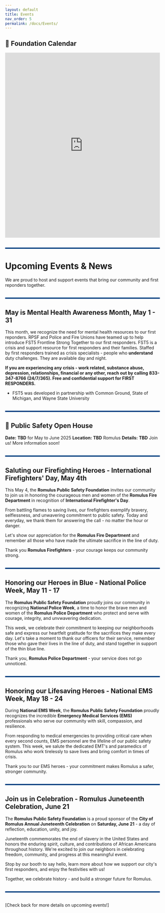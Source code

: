 ```yaml
---
layout: default
title: Events
nav_order: 5
permalink: /docs/Events/
---
```


<!-- Google tag (gtag.js) -->
<script async src="https://www.googletagmanager.com/gtag/js?id=G-YD66KT4FWL"></script>
<script>
  window.dataLayer = window.dataLayer || [];
  function gtag(){dataLayer.push(arguments);}
  gtag('js', new Date());

  gtag('config', 'G-YD66KT4FWL');
</script>

## 📅 Foundation Calendar
<iframe src="https://calendar.google.com/calendar/embed?src=d775655ff30545476f399bd36cd059709d9a1848c6eb2482b3758e8096aa3d29%40group.calendar.google.com&ctz=America%2FDetroit" style="border: 0" width="100%" height="600" frameborder="0" scrolling="no"></iframe>

<hr style="border: none; height: 4px; background-color: #004080; margin: 2rem 0;" />

# Upcoming Events & News

We are proud to host and support events that bring our community and first reponders together.

<hr style="border: none; height: 4px; background-color: #004080; margin: 2rem 0;" />

## May is Mental Health Awareness Month, May 1 - 31
This month, we recognize the need for mental health resources to our first reponders. RPSF and Police and Fire Unions have teamed up to help introduce FST5 Frontline Strong Together to our first responders. FST5 is a crisis and support resource for first responders and their families. Staffed by first responders trained as crisis specialists - people who **understand** duty challenges. They are available day and night.

**If you are experiencing any crisis - work related, substance abuse, depression, relationships, financial or any other, reach out by calling 833-347-8766 (24/7/365). Free and confidential support for FIRST RESPONDERS.**

- FST5 was developed in partnership with Common Ground, State of Michigan, and Wayne State University

<hr style="border: none; height: 4px; background-color: #004080; margin: 2rem 0;" />

## 🚓 Public Safety Open House  
**Date:** **TBD** for May to June 2025
**Location:** **TBD** Romulus
**Details:** **TBD** Join us! More information soon!

<hr style="border: none; height: 4px; background-color: #004080; margin: 2rem 0;" />

## Saluting our Firefighting Heroes - International Firefighters' Day, May 4th
This May 4, the **Romulus Public Safety Foundation** invites our community to join us in honoring the courageous men and women of the **Romulus Fire Department** in recognition of **International Firefighter's Day**.

From battling flames to saving lives, our firefighters exemplify bravery, selflessness, and unwavering commitment to public safety. Today and everyday, we thank them for answering the call - no matter the hour or danger.

Let's show our appreciation for the **Romulus Fire Department** and remember all those who have made the ultimate sacrifice in the line of duty.

Thank you **Romulus Firefighters** - your courage keeps our community strong.

<hr style="border: none; height: 4px; background-color: #004080; margin: 2rem 0;" />

## Honoring our Heroes in Blue - National Police Week, May 11 - 17
The **Romulus Public Safety Foundation** proudly joins our community in recognizing **National Police Week**, a time to honor the brave men and women of the **Romulus Police Department** who protect and serve with courage, integrity, and unvwavering dedication.

This week, we celebrate their commitment to keeping our neighborhoods safe and express our heartfelt gratitude for the sacrifices they make every day. Let's take a moment to thank our officers for their service, remember those who gave their lives in the line of duty, and stand together in support of the thin blue line.

Thank you, **Romulus Police Department** - your service does not go unnoticed.

<hr style="border: none; height: 4px; background-color: #004080; margin: 2rem 0;" />

## Honoring our Lifesaving Heroes - National EMS Week, May 18 - 24
During **National EMS Week**, the **Romulus Public Safety Foundation** proudly recognizes the incredible **Emergency Medical Services (EMS)** professionals who serve our community with skill, compassion, and resilience.

From responding to medical emergencies to providing critical care when every second counts, EMS personnel are the lifeline of our public safety system. This week, we salute the dedicated EMT's and paramedics of Romulus who work tirelessly to save lives and bring comfort in times of crisis.

Thank you to our EMS heroes - your commitment makes Romulus a safer, stronger community.

<hr style="border: none; height: 4px; background-color: #004080; margin: 2rem 0;" />

## Join us in Celebration  - Romulus Juneteenth Celebration, June 21
The **Romulus Public Safety Foundation** is a proud sponsor of the **City of Romulus Annual Juneteenth Celebration** on **Saturday, June 21** - a day of reflection, education, unity, and joy.

Juneteenth commemorates the end of slavery in the United States and honors the enduring spirit, culture, and contributions of African Americans throughout history. We're excited to join our neighbors in celebrating freedom, community, and progress at this meaningful event.

Stop by our booth to say hello, learn more about how we support our city's first responders, and enjoy the festivities with us!

Together, we celebrate history - and build a stronger future for Romulus.

<hr style="border: none; height: 4px; background-color: #004080; margin: 2rem 0;" />

[Check back for more details on upcoming events!]

